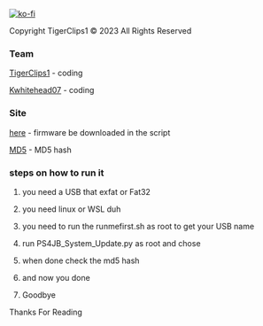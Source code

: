 [![ko-fi](https://www.ko-fi.com/img/githubbutton_sm.svg)](https://ko-fi.com/tigerclips1)

Copyright  TigerClips1 © 2023 All Rights Reserved

### Team ###

[TigerClips1](https://github.com/TigerClips1) - coding

[Kwhitehead07](https://github.com/Kwhitehead07) - coding


### Site ###

[here]( https://darthsternie.net/ps4-firmwares/) - firmware be downloaded in the script

[MD5]( https://darthsternie.net/ps4-firmwares/) - MD5 hash

### steps on how to run it ###

1. you need a USB that exfat or Fat32

2. you need linux or WSL duh

3. you need to run the runmefirst.sh as root to get your USB name

4. run PS4JB_System_Update.py as root and chose

5. when done check the md5 hash

6. and now you done 

7. Goodbye

Thanks For Reading